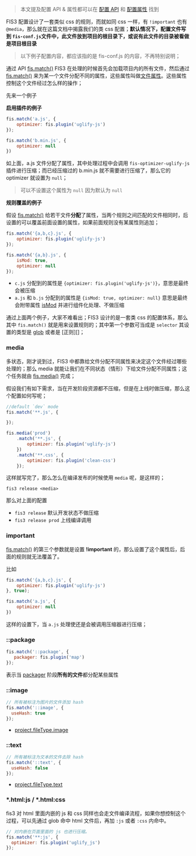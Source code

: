 
> 本文提及配置 API & 属性都可以在 [配置 API](./config-api.md) 和 [配置属性](./config-props.md) 找到

FIS3 配置设计了一套类似 css 的规则，而就如同 css 一样，有 `!important` 也有 `@media`，那么就在这篇文档中揭露我们的类 css 配置；**默认情况下，配置文件写到 `fis-conf.js`文件中，此文件放到项目的根目录下，或说有此文件的目录被看做是项目根目录**

> 以下例子配置内容，都应该指的是 fis-conf.js 的内容，不再特别说明；

通过 API [fis.match()][] FIS3 在处理的时候首先会加载项目内的所有文件，然后通过 [fis.match()][] 来为某一个文件分配不同的属性，这些属性叫做[文件属性][]。这些属性控制这个文件经过怎么样的操作；

先来一个例子

**启用插件的例子**

```js
fis.match('a.js', {
    optimizer: fis.plugin('uglify-js')
});

fis.match('b.min.js', {
    optimizer: null
})
```

如上面，a.js 文件分配了属性，其中处理过程中会调用 `fis-optimizer-uglify-js` 插件进行压缩；而已经压缩过的 b.min.js 就不需要进行压缩了，那么它的 optimizer 就设置为 `null`；
> 可以不设置这个属性为 `null` 因为默认为 `null`

**规则覆盖的例子**

假设 [fis.match()][] 给若干文件**分配**了属性，当两个规则之间匹配的文件相同时，后设置的可以覆盖前面设置的属性，如果前面规则没有某属性则追加；

```js
fis.match('{a,b,c}.js', {
    optimizer: fis.plugin('uglify-js')
});

fis.match('{a,b}.js', {
    isMod: true,
    optimizer: null
});

```
- `c.js` 分配到的属性是 `{optimizer: fis.plugin('uglify-js')}`，意思是最终会被压缩
- `a.js` 和 `b.js` 分配到的属性是 `{isMod: true, optimizer: null}` 意思是最终会附带属性 [isMod](./config-props.md#ismod) 并进行组件化处理、不做压缩

通过上面两个例子，大家不难看出；FIS3 设计的是一套类 css 的配置体系，那么其中 `fis.match()` 就是用来设置规则的；其中第一个参数可当成是 `selector` 其设置的类型是 [glob][] 或者是 [正则][]；

### media
多状态，刚才说到过，FIS3 中都靠给文件分配不同属性来决定这个文件经过哪些处理的；那么 media 就能让我们在不同状态（情形）下给文件分配不同属性；这个任务就由 [fis.media()][] 完成；

假设我们有如下需求，当在开发阶段资源都不压缩，但是在上线时做压缩，那么这个配置如何写呢；

```js
//default `dev` mode
fis.match('**.js', {

});

fis.media('prod')
    .match('**.js', {
        optimizer: fis.plugin('uglify-js')
    })
    .match('**.css', {
        optimizer: fis.plugin('clean-css')
    });
```

这样就写完了，那么怎么在编译发布的时候使用 `media` 呢，是这样的；

```
fis3 release <media>
```
那么对上面的配置

- `fis3 release` 默认开发状态不做压缩
- `fis3 release prod` 上线编译调用


### important

[fis.match()][] 的第三个参数就是设置 **!important** 的，那么设置了这个属性后，后面的规则就无法覆盖了。

比如

```js
fis.match('{a,b,c}.js', {
    optimizer: fis.plugin('uglify-js')
}, true);

fis.match('a.js', {
    optimizer: null
})
```
这样的设置下，当 `a.js` 处理使还是会被调用压缩器进行压缩；

### ::package

```js
fis.match('::package', {
   packager: fis.plugin('map')
});
```
表示当 [packager][] 阶段**所有的文件**都分配某些属性

### ::image

```js
// 所有被标注为图片的文件添加 hash
fis.match('::image', {
  useHash: true
});
```
- [project.fileType.image](./config-props.md#project.fileType.image)

### ::text

```js
// 所有被标注为文本的文件去除 hash
fis.match('::text', {
  useHash: false
});
```
- [project.fileType.text](./config-props.md#project.fileType.text) 

### *.html:js / *.html:css

fis3 对 html 里面内嵌的 js 和 css 同样也会走文件编译流程，如果你想控制这个过程，可以先通过 glob 命中 html 文件后，再加 `:js` 或者 `:css` 内命中。

```js
// 对内嵌在页面里面的 js 也进行压缩。
fis.match('**:js', {
  optimizer: fis.plugin('uglify_js')
});
```

[fis.match()]: ./config-api.md#fis.match()
[fis.media()]: ./config-api.md#fis.media()
[文件属性]: ./config-props.md#文件属性
[glob]: ./config-glob.md
[packager]: ./config-props.md#打包时插件
